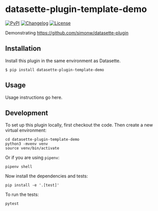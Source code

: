 # datasette-plugin-template-demo

[![PyPI](https://img.shields.io/pypi/v/datasette-plugin-template-demo.svg)](https://pypi.org/project/datasette-plugin-template-demo/)
[![Changelog](https://img.shields.io/github/v/release/simonw/datasette-plugin-template-demo?label=changelog)](https://github.com/simonw/datasette-plugin-template-demo/releases)
[![License](https://img.shields.io/badge/license-Apache%202.0-blue.svg)](https://github.com/simonw/datasette-plugin-template-demo/blob/master/LICENSE)

Demonstrating https://github.com/simonw/datasette-plugin

## Installation

Install this plugin in the same environment as Datasette.

    $ pip install datasette-plugin-template-demo

## Usage

Usage instructions go here.

## Development

To set up this plugin locally, first checkout the code. Then create a new virtual environment:

    cd datasette-plugin-template-demo
    python3 -mvenv venv
    source venv/bin/activate

Or if you are using `pipenv`:

    pipenv shell

Now install the dependencies and tests:

    pip install -e '.[test]'

To run the tests:

    pytest
